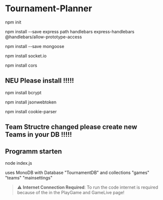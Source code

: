 # Tournament-Planner


npm init

npm install --save express path handlebars express-handlebars @handlebars/allow-prototype-access

npm install --save mongoose

npm install socket.io

npm install cors

## NEU Please install !!!!!

npm install bcrypt

npm install jsonwebtoken

npm install cookie-parser


## Team Structre changed please create new Teams in your DB !!!!!



## Programm starten
node index.js

uses MonoDB with Database "TournamentDB" and collections "games" "teams" "mainsettings"

> :warning: **Internet Connection Required**: To run the code internet is required because of the <script src="https://cdn.socket.io/4.3.1/socket.io.min.js"></script> in the PlayGame and GameLive page!
